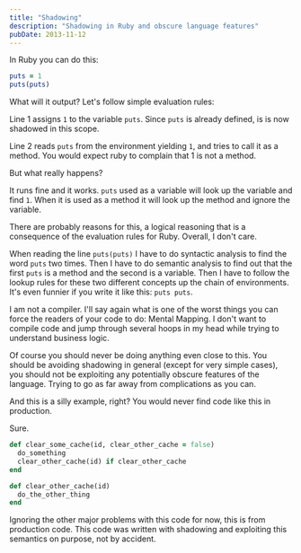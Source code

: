 ```yaml
---
title: "Shadowing"
description: "Shadowing in Ruby and obscure language features"
pubDate: 2013-11-12
---
```


In Ruby you can do this:

```ruby
puts = 1
puts(puts)
```

What will it output? Let's follow simple evaluation rules:

Line 1 assigns `1` to the variable `puts`. Since `puts` is already defined, is is now shadowed in this scope.

Line 2 reads `puts` from the environment yielding `1`, and tries to call it as a method. You would expect ruby to complain that 1 is not a method.

But what really happens?

It runs fine and it works. `puts` used as a variable will look up the variable and find `1`. When it is used as a method it will look up the method and ignore the variable.

There are probably reasons for this, a logical reasoning that is a consequence of the evaluation rules for Ruby. Overall, I don't care.

When reading the line `puts(puts)` I have to do syntactic analysis to find the word `puts` two times. Then I have to do semantic analysis to find out that the first `puts` is a method and the second is a variable. Then I have to follow the lookup rules for these two different concepts up the chain of environments. It's even funnier if you write it like this: `puts puts`.

I am not a compiler. I'll say again what is one of the worst things you can force the readers of your code to do: Mental Mapping. I don't want to compile code and jump through several hoops in my head while trying to understand business logic.

Of course you should never be doing anything even close to this. You should be avoiding shadowing in general (except for very simple cases), you should not be exploiting any potentially obscure features of the language. Trying to go as far away from complications as you can.

And this is a silly example, right? You would never find code like this in production.

Sure.

```ruby
def clear_some_cache(id, clear_other_cache = false)
  do_something
  clear_other_cache(id) if clear_other_cache
end

def clear_other_cache(id)
  do_the_other_thing
end
```

Ignoring the other major problems with this code for now, this is from production code. This code was written with shadowing and exploiting this semantics on purpose, not by accident.